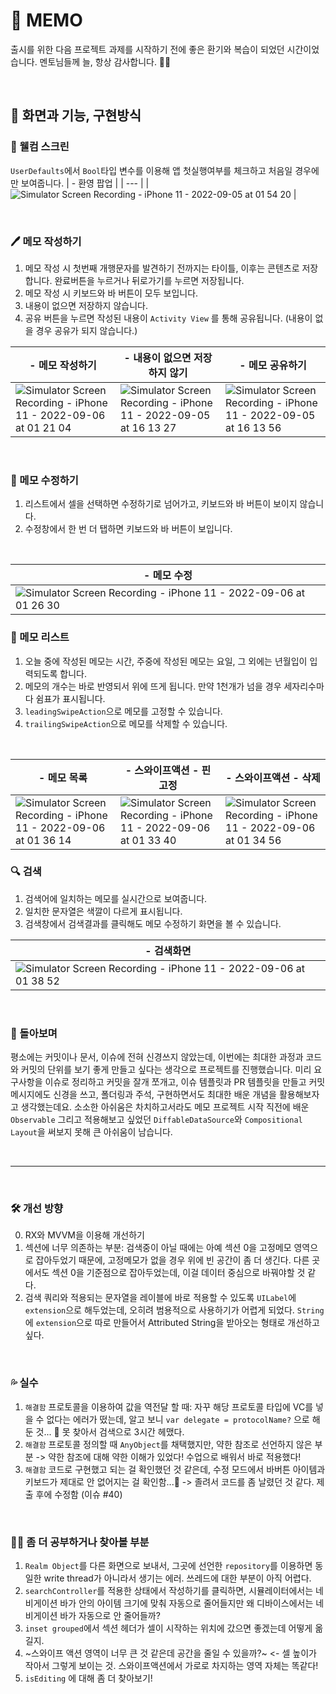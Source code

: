 # 🌱 MEMO 

출시를 위한 다음 프로젝트 과제를 시작하기 전에 좋은 환기와 복습이 되었던 시간이었습니다. 멘토님들께 늘, 항상 감사합니다. 🙇‍♂️

<br>

## 📱 화면과 기능, 구현방식

### 🤗 웰컴 스크린 
 `UserDefaults`에서 `Bool`타입 변수를 이용해 앱 첫실행여부를 체크하고 처음일 경우에만 보여줍니다.
| - 환영 팝업 | 
| --- |
| ![Simulator Screen Recording - iPhone 11 - 2022-09-05 at 01 54 20](https://user-images.githubusercontent.com/51395335/188351455-41f40215-f24a-40d3-bc50-5bbaa48b51d0.gif) |

<br>

### 🖊 메모 작성하기 
1. 메모 작성 시 첫번째 개행문자를 발견하기 전까지는 타이틀, 이후는 콘텐츠로 저장합니다. 완료버튼을 누르거나 뒤로가기를 누르면 저장됩니다.
2. 메모 작성 시 키보드와 바 버튼이 모두 보입니다. 
2. 내용이 없으면 저장하지 않습니다. 
3. 공유 버튼을 누르면 작성된 내용이 `Activity View` 를 통해 공유됩니다. (내용이 없을 경우 공유가 되지 않습니다.)

| - 메모 작성하기   |  - 내용이 없으면 저장하지 않기    | - 메모 공유하기 |
|---|---|---|
| ![Simulator Screen Recording - iPhone 11 - 2022-09-06 at 01 21 04](https://user-images.githubusercontent.com/51395335/188488775-0cb51536-fa66-4f39-98bb-7b56aab3851e.gif) | ![Simulator Screen Recording - iPhone 11 - 2022-09-05 at 16 13 27](https://user-images.githubusercontent.com/51395335/188389038-5925d2d5-3b09-4d33-9631-e8d0d94378e1.gif) | ![Simulator Screen Recording - iPhone 11 - 2022-09-05 at 16 13 56](https://user-images.githubusercontent.com/51395335/188389183-a51f0094-e4ee-4b07-bc93-87400655273e.gif) |

<br>

### 📝 메모 수정하기
1. 리스트에서 셀을 선택하면 수정하기로 넘어가고, 키보드와 바 버튼이 보이지 않습니다. 
2. 수정창에서 한 번 더 탭하면 키보드와 바 버튼이 보입니다. 

<br>

| -  메모 수정 | 
| --- |
| ![Simulator Screen Recording - iPhone 11 - 2022-09-06 at 01 26 30](https://user-images.githubusercontent.com/51395335/188489244-5c807f17-1f5c-487e-a4d8-193ab9816389.gif) |

### 🧩 메모 리스트 
1. 오늘 중에 작성된 메모는 시간, 주중에 작성된 메모는 요일, 그 외에는 년월입이 입력되도록 합니다. 
2. 메모의 개수는 바로 반영되서 위에 뜨게 됩니다. 만약 1천개가 넘을 경우 세자리수마다 쉼표가 표시됩니다. 
3. `leadingSwipeAction`으로 메모를 고정할 수 있습니다.
4. `trailingSwipeAction`으로 메모를 삭제할 수 있습니다. 

<br>

| - 메모 목록 |  -  스와이프액션 - 핀 고정   | - 스와이프액션 - 삭제|
|---|---|---|
| ![Simulator Screen Recording - iPhone 11 - 2022-09-06 at 01 36 14](https://user-images.githubusercontent.com/51395335/188490251-824f7249-d15d-4706-b99c-6ae236a12365.gif) | ![Simulator Screen Recording - iPhone 11 - 2022-09-06 at 01 33 40](https://user-images.githubusercontent.com/51395335/188490025-7e67b282-492d-432e-9e54-8e3fb55e7da1.gif) | ![Simulator Screen Recording - iPhone 11 - 2022-09-06 at 01 34 56](https://user-images.githubusercontent.com/51395335/188490145-2f89af7c-a0c2-4622-9c17-dee04adac403.gif)|


### 🔍 검색
1. 검색어에 일치하는 메모를 실시간으로 보여줍니다.
2. 일치한 문자열은 색깔이 다르게 표시됩니다. 
3. 검색창에서 검색결과를 클릭해도 메모 수정하기 화면을 볼 수 있습니다.

| - 검색화면 | 
| --- |
| ![Simulator Screen Recording - iPhone 11 - 2022-09-06 at 01 38 52](https://user-images.githubusercontent.com/51395335/188490539-75b44e2b-4b2b-498e-bc8d-7f785e5dd613.gif) |


<br>


### 💭 돌아보며
평소에는 커밋이나 문서, 이슈에 전혀 신경쓰지 않았는데, 이번에는 최대한 과정과 코드와 커밋의 단위를 보기 좋게 만들고 싶다는 생각으로 프로젝트를 진행했습니다.
미리 요구사항을 이슈로 정리하고 커밋을 잘개 쪼개고, 이슈 템플릿과 PR 템플릿을 만들고 커밋 메시지에도 신경을 쓰고, 폴더링과 주석, 구현하면서도 최대한 배운 개념을 활용해보자고 생각했는데요. 
소소한 아쉬움은 차치하고서라도 메모 프로젝트 시작 직전에 배운 `Observable` 그리고 적용해보고 싶었던 `DiffableDataSource`와 `Compositional Layout`을 써보지 못해 큰 아쉬움이 남습니다. 

<br>

---

<br>

### 🛠 개선 방향
0. RX와 MVVM을 이용해 개선하기 
1. 섹션에 너무 의존하는 부분: 검색중이 아닐 때에는 아예 섹션 0을 고정메모 영역으로 잡아두었기 때문에, 고정메모가 없을 경우 위에 빈 공간이 좀 더 생긴다. 다른 곳에서도 섹션 0을 기준점으로 잡아두었는데, 이걸 데이터 중심으로 바꿔야할 것 같다. 
2. 검색 쿼리와 적용되는 문자열을 레이블에 바로 적용할 수 있도록 `UILabel`에 `extension`으로 해두었는데, 오히려 범용적으로 사용하기가 어렵게 되었다. `String` 에 `extension`으로 따로 만들어서 Attributed String을 받아오는 형태로 개선하고 싶다. 

<br>

### 💦 실수
1. `해결함` 프로토콜을 이용하여 값을 역전달 할 때: 자꾸 해당 프로토콜 타입에 VC를 넣을 수 없다는 에러가 떴는데, 알고 보니 `var delegate = protocolName?` 으로 해둔 것... 🤦 못 찾아서 검색으로 3시간 헤맸다. 
2. `해결함` 프로토콜 정의할 때 `AnyObject`를 채택했지만, 약한 참조로 선언하지 않은 부분 -> 약한 참조에 대해 약한 이해가 있었다! 수업으로 배워서 바로 적용했다! 
3. `해결함` 코드로 구현했고 되는 걸 확인했던 것 같은데, 수정 모드에서 바버튼 아이템과 키보드가 제대로 안 없어지는 걸 확인함...🥲 -> 졸려서 코드를 좀 날렸던 것 같다. 제출 후에 수정함 (이슈 #40)

<br>

### 🤷‍♀️ 좀 더 공부하거나 찾아볼 부분
1. `Realm Object`를 다른 화면으로 보내서, 그곳에 선언한 `repository`를 이용하면 동일한 write thread가 아니라서 생기는 에러. 쓰레드에 대한 부분이 아직 어렵다.
2. `searchController`를 적용한 상태에서 작성하기를 클릭하면, 시뮬레이터에서는 네비게이션 바가 안의 아이템 크기에 맞춰 자동으로 줄어들지만 왜 디바이스에서는 네비게이션 바가 자동으로 안 줄어들까? 
3. `inset grouped`에서 섹션 헤더가 셀이 시작하는 위치에 갔으면 좋겠는데 어떻게 옮길지. 
4. ~스와이프 액션 영역이 너무 큰 것 같은데 공간을 줄일 수 있을까?~ <- 셀 높이가 작아서 그렇게 보이는 것. 스와이프액션에서 가로로 차지하는 영역 자체는 똑같다! 
5. `isEditing` 에 대해 좀 더 찾아보기! 
